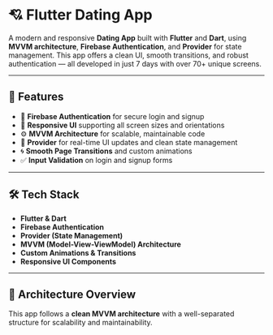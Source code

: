 # 💘 Flutter Dating App

A modern and responsive **Dating App** built with **Flutter** and **Dart**, using **MVVM architecture**, **Firebase Authentication**, and **Provider** for state management. This app offers a clean UI, smooth transitions, and robust authentication — all developed in just 7 days with over 70+ unique screens.

---

## 🚀 Features

- 🔐 **Firebase Authentication** for secure login and signup
- 📱 **Responsive UI** supporting all screen sizes and orientations
- ⚙️ **MVVM Architecture** for scalable, maintainable code
- 🔄 **Provider** for real-time UI updates and clean state management
- 🌀 **Smooth Page Transitions** and custom animations
- ✅ **Input Validation** on login and signup forms

---

## 🛠️ Tech Stack

- **Flutter & Dart**
- **Firebase Authentication**
- **Provider (State Management)**
- **MVVM (Model-View-ViewModel) Architecture**
- **Custom Animations & Transitions**
- **Responsive UI Components**

---

## 🧱 Architecture Overview

This app follows a **clean MVVM architecture** with a well-separated structure for scalability and maintainability.

